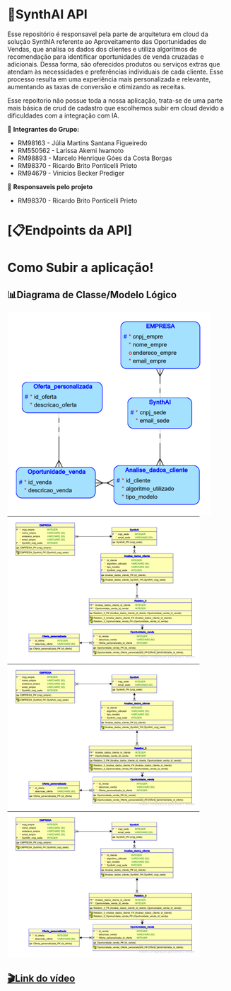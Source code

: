 # 🚀SynthAI API #
Esse repositório é responsavel pela parte de arquitetura em cloud da solução SynthIA referente ao Aproveitamento das Oportunidades de Vendas, que analisa os dados dos clientes e utiliza algoritmos de recomendação para identificar oportunidades de venda cruzadas e adicionais. Dessa forma, são oferecidos produtos ou serviços extras que atendam às necessidades e preferências individuais de cada cliente. Esse processo resulta em uma experiência mais personalizada e relevante, aumentando as taxas de conversão e otimizando as receitas.

Esse repoitorio não possue toda a nossa aplicação, trata-se de uma parte mais básica de crud de cadastro que escolhemos subir em cloud devido a dificuldades com a integração com  IA.

👥 **Integrantes do Grupo:**

- RM98163 - Júlia Martins Santana Figueiredo
- RM550562 - Larissa Akemi Iwamoto
- RM98893 - Marcelo Henrique Góes da Costa Borgas
- RM98370 - Ricardo Brito Ponticelli Prieto
- RM94679 - Vinicios Becker Prediger

👤 **Responsaveis pelo projeto**

- RM98370 - Ricardo Brito Ponticelli Prieto

# [📋Endpoints da API] #

# Como Subir a aplicação! #



## 📊Diagrama de Classe/Modelo Lógico 
<img src="./diagramas/diagrama de classes.png">
<img src="./diagramas/diagrama modelo logico.png">
<img src="./diagramas/diagrama modelo logico.png">
<img src="./diagramas/diagrama modelo logico.png">

## [🎬Link do vídeo](https://youtu.be/VOWnzfBZNa8) ##
